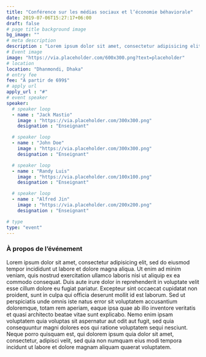 ```yaml
---
title: "Conférence sur les médias sociaux et l’économie béhaviorale"
date: 2019-07-06T15:27:17+06:00
draft: false
# page title background image
bg_image: ""
# meta description
description : "Lorem ipsum dolor sit amet, consectetur adipisicing elit, sed do eiusmod tempor incididunt ut labore. dolore magna aliqua. Ut enim ad minim veniam, quis nostrud."
# Event image
image: "https://via.placeholder.com/600x300.png?text=placeholder"
# location
location: "Dhanmondi, Dhaka"
# entry fee
fee: "À partir de 699$"
# apply url
apply_url : "#"
# event speaker
speaker:
  # speaker loop
  - name : "Jack Mastio"
    image : "https://via.placeholder.com/300x300.png"
    designation : "Enseignant"

  # speaker loop
  - name : "John Doe"
    image : "https://via.placeholder.com/300x300.png"
    designation : "Enseignant"

  # speaker loop
  - name : "Randy Luis"
    image : "https://via.placeholder.com/100x100.png"
    designation : "Enseignant"

  # speaker loop
  - name : "Alfred Jin"
    image : "https://via.placeholder.com/200x200.png"
    designation : "Enseignant"

# type
type: "event"
---
```


### À propos de l’événement

Lorem ipsum dolor sit amet, consectetur adipisicing elit, sed do eiusmod tempor incididunt ut labore et dolore magna aliqua. Ut enim ad minim veniam, quis nostrud exercitation ullamco laboris nisi ut aliquip ex ea commodo consequat. Duis aute irure dolor in reprehenderit in voluptate velit esse cillum dolore eu fugiat  pariatur. Excepteur sint occaecat cupidatat non proident, sunt in culpa qui officia deserunt mollit id est laborum. Sed ut perspiciatis unde omnis iste natus error sit voluptatem accusantium doloremque, totam rem aperiam, eaque ipsa quae ab illo inventore veritatis et quasi architecto beatae vitae sunt explicabo. Nemo enim ipsam voluptatem quia voluptas sit aspernatur aut odit aut fugit, sed quia consequuntur magni dolores eos qui ratione voluptatem sequi nesciunt. Neque porro quisquam est, qui dolorem ipsum quia dolor sit amet, consectetur, adipisci velit, sed quia non numquam eius modi tempora incidunt ut labore et dolore magnam aliquam quaerat voluptatem.